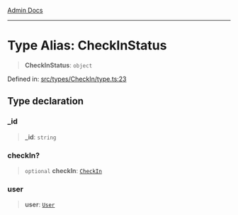 [Admin Docs](/)

***

# Type Alias: CheckInStatus

> **CheckInStatus**: `object`

Defined in: [src/types/CheckIn/type.ts:23](https://github.com/PalisadoesFoundation/talawa-admin/blob/main/src/types/CheckIn/type.ts#L23)

## Type declaration

### \_id

> **\_id**: `string`

### checkIn?

> `optional` **checkIn**: [`CheckIn`](CheckIn.md)

### user

> **user**: [`User`](../../../user/type-aliases/User.md)
